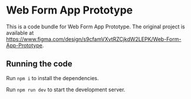 
  # Web Form App Prototype

  This is a code bundle for Web Form App Prototype. The original project is available at https://www.figma.com/design/s9cfamVXvtRZCjkdW2LEPK/Web-Form-App-Prototype.

  ## Running the code

  Run `npm i` to install the dependencies.

  Run `npm run dev` to start the development server.
  